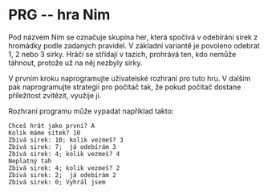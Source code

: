 # PRG -- hra Nim

Pod názvem Nim se označuje skupina her, která spočívá v odebírání sirek
z hromádky podle zadaných pravidel. V základní variantě je povoleno odebrat
1, 2 nebo 3 sirky. Hráči se střídají v tazích, prohrává ten, kdo nemůže táhnout,
protože už na něj nezbyly sirky.

V prvním kroku naprogramujte uživatelské rozhraní pro tuto hru.
V dalším pak naprogramujte strategii pro počítač tak, že pokud počítač dostane 
příležitost zvítězit, využije ji.

Rozhraní programu může vypadat například takto:

    Chceš hrát jako první? A
    Kolik máme sitek? 10 
    Zbívá sirek: 10; kolik vezmeš? 3
    Zbívá sirek: 7;  já odebírám 3
    Zbívá sirek: 4; kolik vezmeš? 4
    Neplatný tah
    Zbívá sirek: 4; kolik vezmeš? 2
    Zbívá sirek: 2;  já odebírám 2
    Zbívá sirek: 0; Vyhrál jsem

